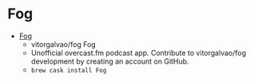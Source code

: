 # Fog
- [Fog](https://github.com/vitorgalvao/fog)
  -  vitorgalvao/fog  Fog
  - Unofficial overcast.fm podcast app. Contribute to vitorgalvao/fog development by creating an account on GitHub.
  - `brew cask install Fog`
